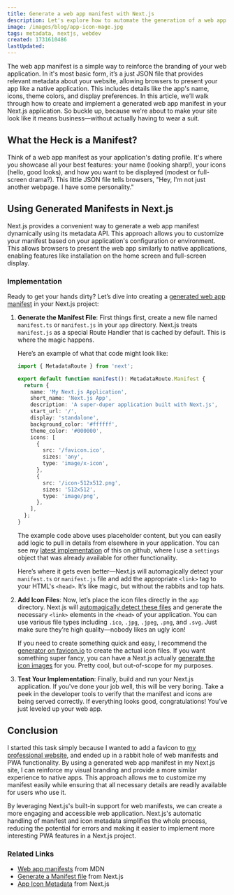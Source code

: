 ```yaml
---
title: Generate a web app manifest with Next.js
description: Let's explore how to automate the generation of a web app manifest in a Next.js project, and how this simple JSON file can help enhance your web app's appearance and branding.
image: /images/blog/app-icon-mage.jpg
tags: metadata, nextjs, webdev
created: 1731610486
lastUpdated:
---
```


The web app manifest is a simple way to reinforce the branding of your web application. In it's most basic form, it’s a just JSON file that provides relevant metadata about your website, allowing browsers to present your app like a native application. This includes details like the app's name, icons, theme colors, and display preferences. In this article, we’ll walk through how to create and implement a generated web app manifest in your Next.js application. So buckle up, because we're about to make your site look like it means business—without actually having to wear a suit.

## What the Heck is a Manifest?

Think of a web app manifest as your application's dating profile. It's where you showcase all your best features: your name (looking sharp!), your icons (hello, good looks), and how you want to be displayed (modest or full-screen drama?). This little JSON file tells browsers, "Hey, I'm not just another webpage. I have some personality."

## Using Generated Manifests in Next.js

Next.js provides a convenient way to generate a web app manifest dynamically using its metadata API. This approach allows you to customize your manifest based on your application's configuration or environment.
This allows browsers to present the web app similarly to native applications, enabling features like installation on the home screen and full-screen display.

### Implementation

Ready to get your hands dirty? Let’s dive into creating a [generated web app manifest](https://nextjs.org/docs/app/api-reference/file-conventions/metadata/manifest#generate-a-manifest-file) in your Next.js project:

1. **Generate the Manifest File**:
   First things first, create a new file named `manifest.ts` or `manifest.js` in your `app` directory. Next.js treats `manifest.js` as a special Route Handler that is cached by default. This is where the magic happens.

   Here’s an example of what that code might look like:

   ```typescript
   import { MetadataRoute } from 'next';

   export default function manifest(): MetadataRoute.Manifest {
     return {
       name: 'My Next.js Application',
       short_name: 'Next.js App',
       description: 'A super-duper application built with Next.js',
       start_url: '/',
       display: 'standalone',
       background_color: '#ffffff',
       theme_color: '#000000',
       icons: [
         {
           src: '/favicon.ico',
           sizes: 'any',
           type: 'image/x-icon',
         },
         {
           src: '/icon-512x512.png',
           sizes: '512x512',
           type: 'image/png',
         },
       ],
     };
   }
   ```

   The example code above uses placeholder content, but you can easily add logic to pull in details from elsewhere in your application. You can see my [latest implementation](https://github.com/andymagill/dev.magill.next/blob/master/app/manifest.ts) of this on github, where I use a `settings` object that was already available for other functionality.

   Here’s where it gets even better—Next.js will automagically detect your `manifest.ts` or `manifest.js` file and add the appropriate `<link>` tag to your HTML's `<head>`. It’s like magic, but without the rabbits and top hats.

2. **Add Icon Files**:
   Now, let’s place the icon files directly in the `app` directory. Next.js will [automagically detect these files](https://nextjs.org/docs/app/api-reference/file-conventions/metadata/app-icons#image-files-ico-jpg-png) and generate the necessary `<link>` elements in the `<head>` of your application. You can use various file types including `.ico`, `.jpg`, `.jpeg`, `.png`, and `.svg`. Just make sure they’re high quality—nobody likes an ugly icon!

   If you need to create something quick and easy, I recommend the [generator on favicon.io](https://favicon.io/favicon-generator/) to create the actual icon files. If you want something super fancy, you can have a Next.js actually [generate the icon images](https://nextjs.org/docs/app/api-reference/file-conventions/metadata/app-icons#generate-icons-using-code-js-ts-tsx) for you. Pretty cool, but out-of-scope for my purposes.

3. **Test Your Implementation**:
   Finally, build and run your Next.js application. If you've done your job well, this will be very boring. Take a peek in the developer tools to verify that the manifest and icons are being served correctly. If everything looks good, congratulations! You’ve just leveled up your web app.

## Conclusion

I started this task simply because I wanted to add a favicon to [my professional website](https://magill.dev), and ended up in a rabbit hole of web manifests and PWA functionality. By using a generated web app manifest in my Next.js site, I can reinforce my visual branding and provide a more similar experience to native apps. This approach allows me to customize my manifest easily while ensuring that all necessary details are readily available for users who use it.

By leveraging Next.js's built-in support for web manifests, we can create a more engaging and accessible web application. Next.js's automatic handling of manifest and icon metadata simplifies the whole process, reducing the potential for errors and making it easier to implement more interesting PWA features in a Next.js project.

### Related Links

 - [Web app manifests](https://developer.mozilla.org/en-US/docs/Web/Manifest) from MDN
 - [Generate a Manifest file](https://nextjs.org/docs/app/api-reference/file-conventions/metadata/manifest#generate-a-manifest-file) from Next.js
 - [App Icon Metadata](https://nextjs.org/docs/app/api-reference/file-conventions/metadata/app-icons) from Next.js
